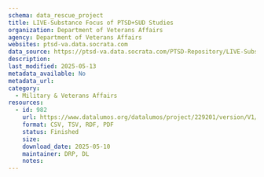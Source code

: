 ```yaml
---
schema: data_rescue_project 
title: LIVE-Substance Focus of PTSD+SUD Studies
organization: Department of Veterans Affairs
agency: Department of Veterans Affairs
websites: ptsd-va.data.socrata.com
data_source: https://ptsd-va.data.socrata.com/PTSD-Repository/LIVE-Substance-Focus-of-PTSD-SUD-Studies/aeui-nszr
description: 
last_modified: 2025-05-13
metadata_available: No
metadata_url: 
category:
  - Military & Veterans Affairs 
resources:
  - id: 982
    url: https://www.datalumos.org/datalumos/project/229201/version/V1/view
    format: CSV, TSV, RDF, PDF
    status: Finished
    size: 
    download_date: 2025-05-10
    maintainer: DRP, DL
    notes: 
---
```

